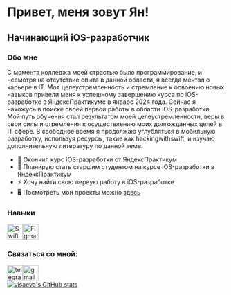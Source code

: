 Привет, меня зовут Ян!
====================================================================================================================================

Начинающий iOS-разработчик
-------------------------

### Обо мне
С момента колледжа моей страстью было программирование, и несмотря на отсутствие опыта в данной области, я всегда мечтал о карьере в IT.
Моя целеустремленность и стремление к освоению новых навыков привели меня к успешному завершению курса по iOS-разработке в ЯндексПрактикуме в январе 2024 года.
Сейчас я нахожусь в поиске своей первой работы в области iOS-разработки. Мой путь обучения стал результатом моей целеустремленности, веры в свои силы и стремления к осуществлению моих долгожданных целей в IT сфере.
В свободное время я продолжаю углубляться в мобильную разработку, используя ресурсы, такие как hackingwithswift, и изучаю дополнительную литературу по данной теме.

* 🌱 Окончил курс iOS-разработки от ЯндексПрактикум
* 🚀 Планирую стать старшим студентом на курсе iOS-разработки в ЯндексПрактикум
* ⚡ Хочу найти свою первую работу в iOS-разработке
* 🖥️ Посмотреть мои проекты можно [здесь](http://github.com/YanikMax?tab=repositories)
  
### Навыки

<p align="left">
<a href="https://developer.apple.com/swift/" target="_blank" rel="noreferrer"><img src="https://raw.githubusercontent.com/danielcranney/readme-generator/main/public/icons/skills/swift-colored.svg" width="36" height="36" alt="Swift" /></a><a href="https://www.figma.com/" target="_blank" rel="noreferrer"><img src="https://raw.githubusercontent.com/danielcranney/readme-generator/main/public/icons/skills/figma-colored.svg" width="36" height="36" alt="Figma" /></a>
</p>

### Связаться со мной:
<div align="left"><a href="https://t.me/yanikmax" target="_blank"><img src="https://raw.githubusercontent.com/maurodesouza/profile-readme-generator/master/src/assets/icons/social/telegram/default.svg" width="36" height="36" alt="telegram logo"  /></a><a href="https://mail.google.com/mail/?view=cm&fs=1&tf=1&to=janmaximov@gmail.com" target="_blank"><img src="https://raw.githubusercontent.com/maurodesouza/profile-readme-generator/master/src/assets/icons/social/gmail/default.svg" width="36" height="36" alt="gmail logo"  /><a></div>
<div align="left">
<a href="http://www.github.com/YanikMax"><img src="https://github-readme-stats.vercel.app/api?username=visaeva&show_icons=true&hide=&count_private=true&title_color=14b8a6&text_color=10b981&icon_color=14b8a6&bg_color=ffffff&hide_border=true&show_icons=true" alt="visaeva's GitHub stats" /></a>
